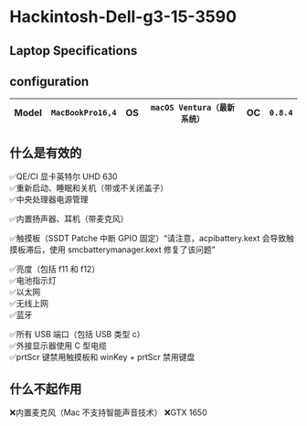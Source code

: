 # Hackintosh-Dell-g3-15-3590<br>

## Laptop Specifications
## configuration

Model | `MacBookPro16,4` | OS | `macOS Ventura（最新系统）` | OC | `0.8.4`
---|---|---|---|---|---



##  什么是有效的
✅QE/CI 显卡英特尔 UHD 630 <br>
✅重新启动、睡眠和关机（带或不关闭盖子） <br>
✅中央处理器电源管理 <br>

✅内置扬声器、耳机（带麦克风） <br>

✅触摸板（SSDT Patche 中断 GPIO 固定）“请注意，acpibattery.kext 会导致触摸板滞后，使用 smcbatterymanager.kext 修复了该问题” <br>

✅亮度（包括 f11 和 f12） <br>
✅电池指示灯 <br>
✅以太网 <br>
✅无线上网 <br>
✅蓝牙 <br>

✅所有 USB 端口（包括 USB 类型 c） <br>
✅外接显示器使用 C 型电缆 <br>
✅prtScr 键禁用触摸板和 winKey + prtScr 禁用键盘 <br>

##  什么不起作用 <br>
❌内置麦克风（Mac 不支持智能声音技术）
❌GTX 1650
